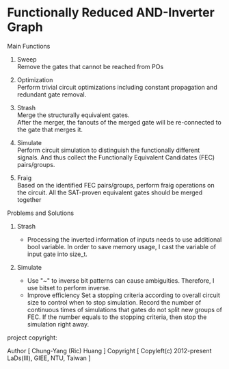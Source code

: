 # Functionally Reduced AND-Inverter Graph
Main Functions  

  1. Sweep  
  Remove the gates that cannot be reached from POs   
        
  2. Optimization   
  Perform trivial circuit optimizations including constant propagation and redundant gate removal.  

  3. Strash  
  Merge the structurally equivalent gates.   
  After the merger, the fanouts of the merged gate will be re-connected to the gate that merges it.  
 
  4. Simulate  
  Perform circuit simulation to distinguish the functionally different signals.
  And thus collect the Functionally Equivalent Candidates (FEC) pairs/groups.
  
  5. Fraig  
  Based on the identified FEC pairs/groups, perform fraig operations on the circuit. 
  All the SAT-proven equivalent gates should be merged together
  
  
Problems and Solutions

  1. Strash
      - Processing the inverted information of inputs needs to use additional bool variable.
        In order to save memory usage, I cast the variable of input gate into size_t.
  
  2. Simulate  
     - Use "~" to inverse bit patterns can cause ambiguities. 
       Therefore, I use bitset to perform inverse.  
     - Improve efficiency
       Set a stopping criteria according to overall circuit size to control when to stop simulation.
       Record the number of continuous times of simulations that gates do not split new groups of FEC.
       If the number equals to the stopping criteria, then stop the simulation right away.

project copyright:

  Author       [ Chung-Yang (Ric) Huang ]
  Copyright    [ Copyleft(c) 2012-present LaDs(III), GIEE, NTU, Taiwan ]


